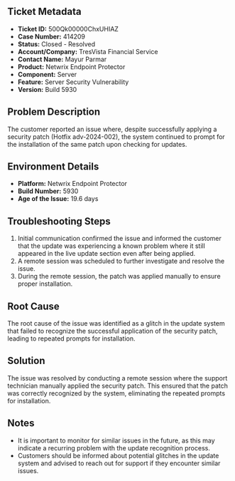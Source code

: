 ## Ticket Metadata
- **Ticket ID:** 500Qk00000ChxUHIAZ
- **Case Number:** 414209
- **Status:** Closed - Resolved
- **Account/Company:** TresVista Financial Service
- **Contact Name:** Mayur Parmar
- **Product:** Netwrix Endpoint Protector
- **Component:** Server
- **Feature:** Server Security Vulnerability
- **Version:** Build 5930

## Problem Description
The customer reported an issue where, despite successfully applying a security patch (Hotfix adv-2024-002), the system continued to prompt for the installation of the same patch upon checking for updates.

## Environment Details
- **Platform:** Netwrix Endpoint Protector
- **Build Number:** 5930
- **Age of the Issue:** 19.6 days

## Troubleshooting Steps
1. Initial communication confirmed the issue and informed the customer that the update was experiencing a known problem where it still appeared in the live update section even after being applied.
2. A remote session was scheduled to further investigate and resolve the issue.
3. During the remote session, the patch was applied manually to ensure proper installation.

## Root Cause
The root cause of the issue was identified as a glitch in the update system that failed to recognize the successful application of the security patch, leading to repeated prompts for installation.

## Solution
The issue was resolved by conducting a remote session where the support technician manually applied the security patch. This ensured that the patch was correctly recognized by the system, eliminating the repeated prompts for installation.

## Notes
- It is important to monitor for similar issues in the future, as this may indicate a recurring problem with the update recognition process.
- Customers should be informed about potential glitches in the update system and advised to reach out for support if they encounter similar issues.